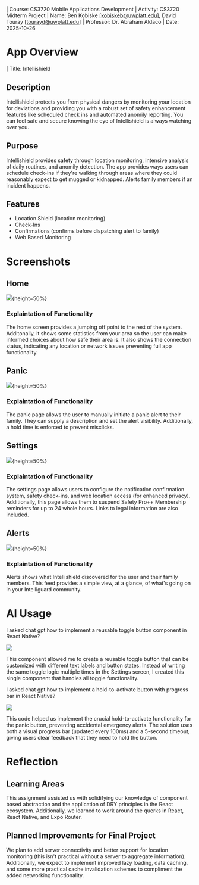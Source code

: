 | Course: CS3720 Mobile Applications Development
| Activity: CS3720 Midterm Project
| Name: Ben Kobiske [kobiskeb@uwplatt.edu], David Touray [tourayd@uwplatt.edu]
| Professor: Dr. Abraham Aldaco
| Date: 2025-10-26

# App Overview

| Title: Intellishield

## Description

Intellishield protects you from physical dangers by monitoring your location for deviations and providing you with a robust set of safety enhancement features like scheduled check ins and automated anomily reporting. You can feel safe and secure knowing the eye of Intellishield is always watching over you.

## Purpose

Intellishield provides safety through location monitoring, intensive analysis of daily routines, and anomily detection. The app provides ways users can schedule check-ins if they're walking through areas where they could reasonably expect to get mugged or kidnapped. Alerts family members if an incident happens.

## Features

- Location Shield (location monitoring)
- Check-Ins
- Confirmations (confirms before dispatching alert to family)
- Web Based Monitoring


# Screenshots

## Home

![](./home.png){height=50%}

### Explaintation of Functionality

The home screen provides a jumping off point to the rest of the system. Additonally, it shows some statistics from your area so the user can make informed choices about how safe their area is. It also shows the connection status, indicating any location or network issues preventing full app functionality.

## Panic

![](./panic.png){height=50%}

### Explaintation of Functionality

The panic page allows the user to manually initiate a panic alert to their family. They can supply a description and set the alert visibility. Additionally, a hold time is enforced to prevent misclicks.

## Settings

![](./settings.png){height=50%}

### Explaintation of Functionality

The settings page allows users to configure the notification confirmation system, safety check-ins, and web location access (for enhanced privacy). Additionally, this page allows them to suspend Safety Pro++ Membership reminders for up to 24 whole hours. Links to legal information are also included.

## Alerts

![](./alerts.png){height=50%}

### Explaintation of Functionality

Alerts shows what Intellishield discovered for the user and their family members. This feed provides a simple view, at a glance, of what's going on in your Intelliguard community.

# AI Usage

I asked chat gpt how to implement a reusable toggle button component in React Native?

![](./button.png)



This component allowed me  to create a reusable toggle button that can be customized with different text labels and button states. Instead of writing the same toggle logic multiple times in the Settings screen, I created this single component that handles all toggle functionality.


I asked chat gpt how to implement a hold-to-activate button with progress bar in React Native?

![](./start.png)



This code helped us implement the crucial hold-to-activate functionality for the panic button, preventing accidental emergency alerts. The solution uses both a visual progress bar (updated every 100ms) and a 5-second timeout, giving users clear feedback that they need to hold the button.

# Reflection

## Learning Areas

This assignment assisted us with solidifying our knowledge of component based abstraction and the application of DRY principles in the React ecosystem. Additionally, we learned to work around the querks in React, React Native, and Expo Router. 

## Planned Improvements for Final Project

We plan to add server connectivity and better support for location monitoring (this isn't practical without a server to aggregate information). Additionally, we expect to implement improved lazy loading, data caching, and some more practical cache invalidation schemes to compliment the added networking functionality. 
